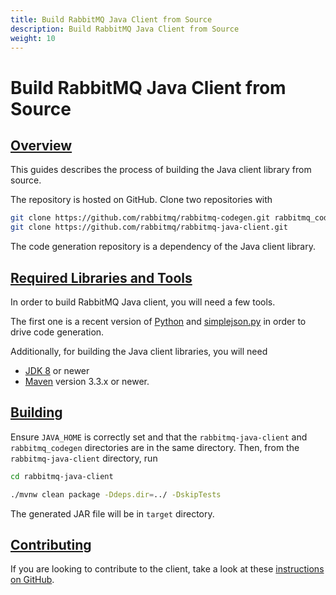 ```yaml
---
title: Build RabbitMQ Java Client from Source
description: Build RabbitMQ Java Client from Source
weight: 10
---
```


<!--
Copyright (c) 2007-2023 VMware, Inc. or its affiliates.

All rights reserved. This program and the accompanying materials
are made available under the terms of the under the Apache License,
Version 2.0 (the "License”); you may not use this file except in compliance
with the License. You may obtain a copy of the License at

https://www.apache.org/licenses/LICENSE-2.0

Unless required by applicable law or agreed to in writing, software
distributed under the License is distributed on an "AS IS" BASIS,
WITHOUT WARRANTIES OR CONDITIONS OF ANY KIND, either express or implied.
See the License for the specific language governing permissions and
limitations under the License.
-->

# Build RabbitMQ Java Client from Source

## <a id="overview" class="anchor" href="#overview">Overview</a>

This guides describes the process of building the Java client library from source.

The repository is hosted on GitHub. Clone two repositories with

```bash
git clone https://github.com/rabbitmq/rabbitmq-codegen.git rabbitmq_codegen
git clone https://github.com/rabbitmq/rabbitmq-java-client.git
```

The code generation repository is a dependency of
the Java client library.


## <a id="prerequisites" class="anchor" href="#prerequisites">Required Libraries and Tools</a>

In order to build RabbitMQ Java client, you will need a few tools.

The first one is a recent version of [Python](http://www.python.org/download/) and
[simplejson.py](http://pypi.python.org/pypi/simplejson)
in order to drive code generation.

Additionally, for building the Java client libraries, you will need

 * [JDK 8](http://www.oracle.com/technetwork/java/javase/downloads/index.html) or newer
 * [Maven](http://maven.apache.org/) version 3.3.x or newer.


## <a id="building" class="anchor" href="#building">Building</a>

Ensure <code>JAVA_HOME</code> is correctly set and
that the <code>rabbitmq-java-client</code> and
<code>rabbitmq_codegen</code> directories are in
the same directory. Then, from the <code>rabbitmq-java-client</code> directory, run

```bash
cd rabbitmq-java-client

./mvnw clean package -Ddeps.dir=../ -DskipTests
```

The generated JAR file will be in <code>target</code> directory.


## <a id="contributing" class="anchor" href="#contributing">Contributing</a>

If you are looking to contribute to the client, take a look at these
[instructions on GitHub](https://github.com/rabbitmq/rabbitmq-java-client#contributing).
